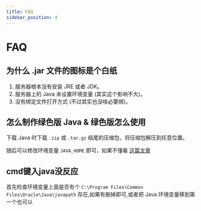 ```yaml
---
title: FAQ
sidebar_position: 4
---
```


# FAQ

## 为什么 .jar 文件的图标是个白纸

1. 服务器根本没有安装 JRE 或者 JDK。
2. 服务器上的 Java 未设置环境变量 (其实这个影响不大)。
3. 没有绑定文件打开方式 (不过其实也没啥必要绑)。

## 怎么制作绿色版 Java & 绿色版怎么使用

下载 Java 时下载 `.zip` 或 `.tar.gz` 结尾的压缩包，将压缩包解压到任意位置。

随后可以修改环境变量 `JAVA_HOME` 即可，如果不懂看 [这篇文章](https://blog.csdn.net/MrsHorse/article/details/82695353)

## cmd键入java没反应

首先检查环境变量上面是否有个 `C:\Program Files\Common Files\Oracle\Java\javapath` 存在,如果有删掉即可,或者把 Java
环境变量移到第一个也可以
